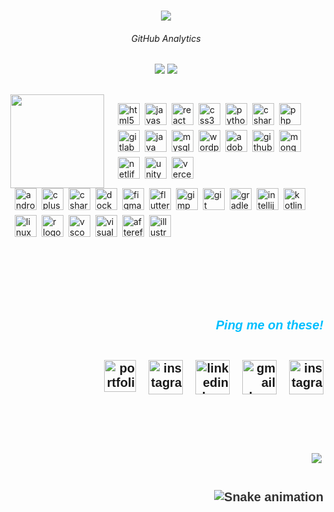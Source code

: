 <h1 align="center">
    <img src="https://readme-typing-svg.herokuapp.com/?font=Pacifico&size=35&center=true&vCenter=true&width=500&height=70&duration=3000&pause=2000&color=FFFFFF&lines=Hey+it's+Maizan!;+I'm+a+Developer+and+Designer.;" />
</h1>

<h6 align="center">GitHub Analytics</h6>

<p align="center">
   <img src="https://github-profile-summary-cards.vercel.app/api/cards/most-commit-language?username=maiz-an&theme=city_lights" />
   <img src="https://github-profile-summary-cards.vercel.app/api/cards/stats?username=maiz-an&theme=city_lights" />
</p>



##

<div style="display: flex; align-items: center; justify-content: space-between; gap: 12px;">
  <!-- GIF on the right -->
  <img align="right" height="150" src="https://i.imgflip.com/65efzo.gif" />

  <!-- Icons div to the left of the GIF -->
  <div style="display: flex; flex-wrap: wrap; justify-content: flex-start; gap: 8px; max-width: 100%; flex: 1; padding-left: 10px; padding-right: 10px;">
    <img src="https://cdn.jsdelivr.net/gh/devicons/devicon/icons/html5/html5-original.svg" height="35" alt="html5 logo" />
    <img src="https://cdn.jsdelivr.net/gh/devicons/devicon/icons/javascript/javascript-original.svg" height="35" alt="javascript logo" />
    <img src="https://cdn.jsdelivr.net/gh/devicons/devicon/icons/react/react-original.svg" height="35" alt="react logo" />
    <img src="https://cdn.jsdelivr.net/gh/devicons/devicon/icons/css3/css3-original.svg" height="35" alt="css3 logo" />
    <img src="https://cdn.jsdelivr.net/gh/devicons/devicon/icons/python/python-original.svg" height="35" alt="python logo" />
    <img src="https://cdn.jsdelivr.net/gh/devicons/devicon/icons/csharp/csharp-original.svg" height="35" alt="csharp logo" />
    <img src="https://cdn.jsdelivr.net/gh/devicons/devicon/icons/php/php-original.svg" height="35" alt="php logo" />
    <img src="https://cdn.jsdelivr.net/gh/devicons/devicon/icons/gitlab/gitlab-original.svg" height="35" alt="gitlab logo" />
    <img src="https://cdn.jsdelivr.net/gh/devicons/devicon/icons/java/java-original.svg" height="35" alt="java logo" />
    <img src="https://cdn.jsdelivr.net/gh/devicons/devicon/icons/mysql/mysql-original.svg" height="35" alt="mysql logo" />
    <img src="https://cdn.simpleicons.org/wordpress/21759B" height="35" alt="wordpress logo" />
    <img src="https://skillicons.dev/icons?i=ps" height="35" alt="adobephotoshop logo" />
    <img src="https://skillicons.dev/icons?i=github" height="35" alt="github logo" />
    <img src="https://skillicons.dev/icons?i=mongodb" height="35" alt="mongodb logo" />
    <img src="https://skillicons.dev/icons?i=netlify" height="35" alt="netlify logo" />
    <img src="https://cdn.jsdelivr.net/gh/devicons/devicon/icons/unity/unity-original.svg" height="35" alt="unity logo" />
    <img src="https://skillicons.dev/icons?i=vercel" height="35" alt="vercel logo" />
  </div>
</div>

<div style="display: flex; flex-wrap: wrap; justify-content: flex-start; gap: 8px; padding-left: 10px; padding-right: 10px;">
  <img src="https://cdn.jsdelivr.net/gh/devicons/devicon/icons/androidstudio/androidstudio-original.svg" height="35" alt="androidstudio logo" />
  <img src="https://cdn.jsdelivr.net/gh/devicons/devicon/icons/cplusplus/cplusplus-original.svg" height="35" alt="cplusplus logo" />
  <img src="https://cdn.jsdelivr.net/gh/devicons/devicon/icons/csharp/csharp-original.svg" height="35" alt="csharp logo" />
  <img src="https://cdn.jsdelivr.net/gh/devicons/devicon/icons/docker/docker-original.svg" height="35" alt="docker logo" />
  <img src="https://cdn.jsdelivr.net/gh/devicons/devicon/icons/figma/figma-original.svg" height="35" alt="figma logo" />
  <img src="https://cdn.jsdelivr.net/gh/devicons/devicon/icons/flutter/flutter-original.svg" height="35" alt="flutter logo" />
  <img src="https://cdn.jsdelivr.net/gh/devicons/devicon/icons/gimp/gimp-original.svg" height="35" alt="gimp logo" />
  <img src="https://cdn.jsdelivr.net/gh/devicons/devicon/icons/git/git-original.svg" height="35" alt="git logo" />
  <img src="https://cdn.jsdelivr.net/gh/devicons/devicon/icons/gradle/gradle-original.svg" height="35" alt="gradle logo" />
  <img src="https://cdn.jsdelivr.net/gh/devicons/devicon/icons/intellij/intellij-original.svg" height="35" alt="intellij logo" />
  <img src="https://cdn.jsdelivr.net/gh/devicons/devicon/icons/kotlin/kotlin-original.svg" height="35" alt="kotlin logo" />
  <img src="https://cdn.jsdelivr.net/gh/devicons/devicon/icons/linux/linux-original.svg" height="35" alt="linux logo" />
  <img src="https://cdn.jsdelivr.net/gh/devicons/devicon/icons/r/r-original.svg" height="35" alt="r logo" />
  <img src="https://cdn.jsdelivr.net/gh/devicons/devicon/icons/vscode/vscode-original.svg" height="35" alt="vscode logo" />
  <img src="https://cdn.jsdelivr.net/gh/devicons/devicon/icons/visualstudio/visualstudio-plain.svg" height="35" alt="visualstudio logo" />
  <img src="https://cdn.jsdelivr.net/gh/devicons/devicon/icons/aftereffects/aftereffects-original.svg" height="35" alt="aftereffects logo" />
  <img src="https://cdn.jsdelivr.net/gh/devicons/devicon/icons/illustrator/illustrator-plain.svg" height="35" alt="illustrator logo" />
</div>


######


<div style="text-align: right; padding-top: 70px; font-family: 'Ubuntu', sans-serif; font-size: 20px; font-weight: bold; color: #333; display: flex; flex-direction: column; align-items: flex-end; gap: 10px;">

<h5 style="color: #00BFFF;">
    Ping me on these!
</h5>

<div style="display: inline-flex; gap: 20px;">

 <a href="https://maizan.infinityfreeapp.com/" target="_blank" style="display: inline-block;">
     <img src="https://i.postimg.cc/XNszWDtJ/favmin.png" height="51" alt="portfolio logo" />
  </a>

<!-- Instagram button with the Instagram logo from the provided URL -->
<a href="https://discordapp.com/users/963477933849215046" target="_blank" style="display: inline-block;">
<img src="https://img.icons8.com/?size=100&id=LIGCjf5dKGrN&format=png&color=000000" height="55" alt="instagram logo" />
</a>

<!-- LinkedIn button with the LinkedIn logo from the provided URL -->
<a href="https://www.linkedin.com/in/mohamed-maizan-1b29a1307/" target="_blank" style="display: inline-block;">
<img src="https://img.icons8.com/?size=100&id=13930&format=png&color=000000" height="55" alt="linkedin logo" />
</a>

  <!-- Gmail button with Gmail logo -->
<a href="mailto:mohamedmaizanunas@gmail.com?subject=hey!&body=I came from your GitHub." target="_blank" style="display: inline-block;">
<img src="https://img.icons8.com/?size=100&id=eFPBXQop6V2m&format=png&color=000000" height="55" alt="gmail logo" />
</a>
  <!-- Instagram button with Instagram logo (second instance) -->
 <a href="https://www.instagram.com/mr.de11_" target="_blank" style="display: inline-block;">
  <img src="https://img.icons8.com/?size=100&id=Xy10Jcu1L2Su&format=png&color=000000" height="55" alt="instagram logo" />
  </a>


</div>

<!-- Include Ubuntu font -->
<link href="https://fonts.googleapis.com/css2?family=Ubuntu:wght@400;700&display=swap" rel="stylesheet">



######

<img align="left" src="https://visitor-badge.laobi.icu/badge?page_id=maiz-an.maiz-an&left_color=yellowgreen" />


<br clear="both">
<img src="https://raw.githubusercontent.com/maiz-an/maiz-an/output/snake.svg" alt="Snake animation" />
